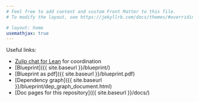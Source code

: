 ```yaml
---
# Feel free to add content and custom Front Matter to this file.
# To modify the layout, see https://jekyllrb.com/docs/themes/#overriding-theme-defaults

# layout: home
usemathjax: true
---
```


Useful links:

* [Zulip chat for Lean](https://leanprover.zulipchat.com/) for coordination
* [Blueprint]({{ site.baseurl }}/blueprint/)
* [Blueprint as pdf]({{ site.baseurl }}/blueprint.pdf)
* [Dependency graph]({{ site.baseurl }}/blueprint/dep_graph_document.html)
* [Doc pages for this repository]({{ site.baseurl }}/docs/)